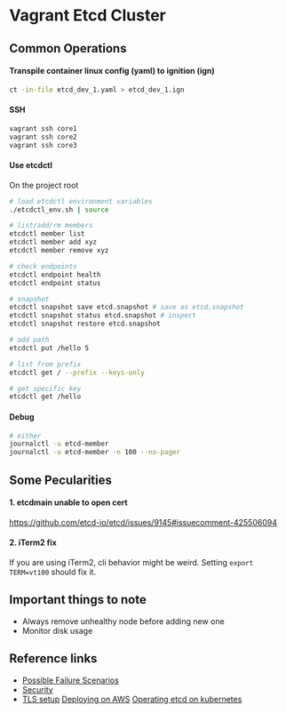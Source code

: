 # Vagrant Etcd Cluster

## Common Operations

#### Transpile container linux config (yaml) to ignition (ign)
```bash
ct -in-file etcd_dev_1.yaml > etcd_dev_1.ign
```

#### SSH
```bash
vagrant ssh core1
vagrant ssh core2
vagrant ssh core3
```


#### Use etcdctl
On the project root
```bash
# load etcdctl environment variables
./etcdctl_env.sh | source

# list/add/rm members
etcdctl member list
etcdctl member add xyz
etcdctl member remove xyz

# check endpoints
etcdctl endpoint health
etcdctl endpoint status

# snapshot
etcdctl snapshot save etcd.snapshot # save as etcd.snapshot
etcdctl snapshot status etcd.snapshot # inspect
etcdctl snapshot restore etcd.snapshot

# add path
etcdctl put /hello 5

# list from prefix
etcdctl get / --prefix --keys-only

# get specific key
etcdctl get /hello
```

#### Debug
```bash
# either
journalctl -u etcd-member
journalctl -u etcd-member -n 100 --no-pager
```

## Some Pecularities

#### 1. etcdmain unable to open cert
https://github.com/etcd-io/etcd/issues/9145#issuecomment-425506094

#### 2. iTerm2 fix
If you are using iTerm2, cli behavior might be weird. Setting `export TERM=vt100` should fix it.

## Important things to note
- Always remove unhealthy node before adding new one
- Monitor disk usage

## Reference links
- [Possible Failure Scenarios](https://github.com/etcd-io/etcd/blob/master/Documentation/op-guide/failures.md)
- [Security](https://github.com/etcd-io/etcd/blob/master/Documentation/op-guide/security.md)
- [TLS setup](https://github.com/etcd-io/etcd/tree/master/hack/tls-setup)
[Deploying on AWS](https://github.com/etcd-io/etcd/blob/master/Documentation/platforms/aws.md)
[Operating etcd on kubernetes](https://kubernetes.io/docs/tasks/administer-cluster/configure-upgrade-etcd/)
